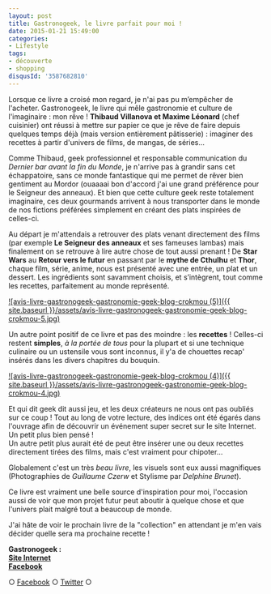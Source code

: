 ```yaml
---
layout: post
title: Gastronogeek, le livre parfait pour moi !
date: 2015-01-21 15:49:00
categories: 
- Lifestyle
tags: 
- découverte
- shopping
disqusId: '3587682810'
---
```


Lorsque ce livre a croisé mon regard, je n'ai pas pu m’empêcher de l'acheter. Gastronogeek, le livre qui mêle gastronomie et culture de l'imaginaire : mon rêve ! **Thibaud Villanova et Maxime Léonard** (chef cuisinier) ont réussi à mettre sur papier ce que je rêve de faire depuis quelques temps déjà (mais version entièrement pâtisserie) : imaginer des recettes à partir d'univers de films, de mangas, de séries...

Comme Thibaud, geek professionnel et responsable communication du _Dernier bar avant la fin du Monde_, je n'arrive pas à grandir sans cet échappatoire, sans ce monde fantastique qui me permet de rêver bien gentiment au Mordor (ouaaaai bon d'accord j'ai une grand préférence pour le Seigneur des anneaux). Et bien que cette culture geek reste totalement imaginaire, ces deux gourmands arrivent à nous transporter dans le monde de nos fictions préférées simplement en créant des plats inspirées de celles-ci.

Au départ je m'attendais a retrouver des plats venant directement des films (par exemple **Le Seigneur des anneaux** et ses fameuses lambas) mais finalement on se retrouve à lire autre chose de tout aussi prenant ! De **Star Wars** au **Retour vers le futur** en passant par le **mythe de Cthulhu** et **Thor**, chaque film, série, anime, nous est présenté avec une entrée, un plat et un dessert. Les ingrédients sont savamment choisis, et s’intègrent, tout comme les recettes, parfaitement au monde représenté.

[![avis-livre-gastronogeek-gastronomie-geek-blog-crokmou (5)]({{ site.baseurl }}/assets/avis-livre-gastronogeek-gastronomie-geek-blog-crokmou-5.jpg)](http://www.crokmou.com/wp-content/uploads/2015/03/avis-livre-gastronogeek-gastronomie-geek-blog-crokmou-5.jpg)

Un autre point positif de ce livre et pas des moindre : les **recettes** ! Celles-ci restent **simples**, _à la portée de tous_ pour la plupart et si une technique culinaire ou un ustensile vous sont inconnus, il y'a de chouettes recap' insérés dans les divers chapitres du bouquin.

[![avis-livre-gastronogeek-gastronomie-geek-blog-crokmou (4)]({{ site.baseurl }}/assets/avis-livre-gastronogeek-gastronomie-geek-blog-crokmou-4.jpg)](http://www.crokmou.com/wp-content/uploads/2015/03/avis-livre-gastronogeek-gastronomie-geek-blog-crokmou-4.jpg)

Et qui dit geek dit aussi jeu, et les deux créateurs ne nous ont pas oubliés sur ce coup ! Tout au long de votre lecture, des indices ont été égarés dans l'ouvrage afin de découvrir un événement super secret sur le site Internet. Un petit plus bien pensé !  
Un autre petit plus aurait été de peut être insérer une ou deux recettes directement tirées des films, mais c'est vraiment pour chipoter...

Globalement c'est un très _beau livre_, les visuels sont eux aussi magnifiques (Photographies de _Guillaume Czerw_ et Stylisme par _Delphine Brunet_).

Ce livre est vraiment une belle source d'inspiration pour moi, l'occasion aussi de voir que mon projet futur peut aboutir à quelque chose et que l'univers plait malgré tout a beaucoup de monde.

J'ai hâte de voir le prochain livre de la "collection" en attendant je m'en vais décider quelle sera ma prochaine recette !

**Gastronogeek :**  
**[Site Internet](http://www.gastronogeek.com/)**  
**[Facebook](https://www.facebook.com/gastronogeek)**

○ [Facebook](https://www.facebook.com/crokmou.blog) ○ [Twitter](https://twitter.com/Crokmou) ○